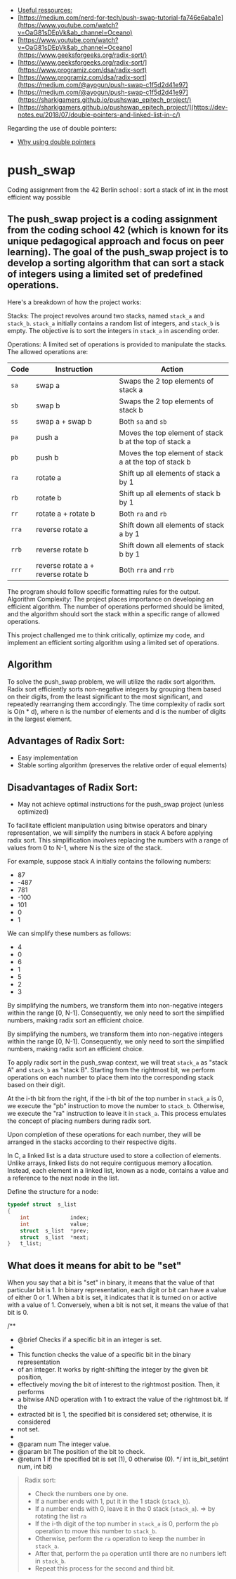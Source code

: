 - [Useful ressources:](https://medium.com/nerd-for-tech/push-swap-tutorial-fa746e6aba1e)
- [https://medium.com/nerd-for-tech/push-swap-tutorial-fa746e6aba1e](https://www.youtube.com/watch?v=OaG81sDEpVk&ab_channel=Oceano)
- [https://www.youtube.com/watch?v=OaG81sDEpVk&ab_channel=Oceano](https://www.geeksforgeeks.org/radix-sort/)
- [https://www.geeksforgeeks.org/radix-sort/](https://www.programiz.com/dsa/radix-sort)
- [https://www.programiz.com/dsa/radix-sort](https://medium.com/@ayogun/push-swap-c1f5d2d41e97)
- [https://medium.com/@ayogun/push-swap-c1f5d2d41e97](https://sharkigamers.github.io/pushswap_epitech_project/)
- [https://sharkigamers.github.io/pushswap_epitech_project/](https://dev-notes.eu/2018/07/double-pointers-and-linked-list-in-c/)

Regarding the use of double pointers:
- [Why using double pointers](https://dev-notes.eu/2018/07/double-pointers-and-linked-list-in-c/)



# push_swap
Coding assignment from the 42 Berlin school : sort a stack of int in the most efficient way possible

## The push_swap project is a coding assignment from the coding school 42 (which is known for its unique pedagogical approach and focus on peer learning). The goal of the push_swap project is to develop a sorting algorithm that can sort a stack of integers using a limited set of predefined operations.

Here's a breakdown of how the project works:

Stacks:
The project revolves around two stacks, named `stack_a` and `stack_b`. `stack_a` initially contains a random list of integers, and `stack_b` is empty. The objective is to sort the integers in `stack_a` in ascending order.

Operations: A limited set of operations is provided to manipulate the stacks. The allowed operations are:



| Code  | Instruction                         | Action                                                 |
| ----- | ----------------------------------- | ------------------------------------------------------ |
| `sa`  | swap a                              | Swaps the 2 top elements of stack a                    |
| `sb`  | swap b                              | Swaps the 2 top elements of stack b                    |
| `ss`  | swap a + swap b                     | Both `sa` and `sb`                                     |
| `pa`  | push a                              | Moves the top element of stack b at the top of stack a |
| `pb`  | push b                              | Moves the top element of stack a at the top of stack b |
| `ra`  | rotate a                            | Shift up all elements of stack a by 1                  |
| `rb`  | rotate b                            | Shift up all elements of stack b by 1                  |
| `rr`  | rotate a + rotate b                 | Both `ra` and `rb`                                     |
| `rra` | reverse rotate a                    | Shift down all elements of stack a by 1                |
| `rrb` | reverse rotate b                    | Shift down all elements of stack b by 1                |
| `rrr` | reverse rotate a + reverse rotate b | Both `rra` and `rrb`                                   |

The program should follow specific formatting rules for the output.
Algorithm Complexity: The project places importance on developing an efficient algorithm. The number of operations performed should be limited, and the algorithm should sort the stack within a specific range of allowed operations.

This project challenged me to think critically, optimize my code, and implement an efficient sorting algorithm using a limited set of operations. 



## Algorithm
To solve the push_swap problem, we will utilize the radix sort algorithm. Radix sort efficiently sorts non-negative integers by grouping them based on their digits, from the least significant to the most significant, and repeatedly rearranging them accordingly. The time complexity of radix sort is O(n * d), where n is the number of elements and d is the number of digits in the largest element.

## Advantages of Radix Sort:
- Easy implementation
- Stable sorting algorithm (preserves the relative order of equal elements)

## Disadvantages of Radix Sort:
- May not achieve optimal instructions for the push_swap project (unless optimized)

To facilitate efficient manipulation using bitwise operators and binary representation, we will simplify the numbers in stack A before applying radix sort. This simplification involves replacing the numbers with a range of values from 0 to N-1, where N is the size of the stack.

For example, suppose stack A initially contains the following numbers:
- 87
- -487
- 781
- -100
- 101
- 0
- 1

We can simplify these numbers as follows:
- 4
- 0
- 6
- 1
- 5
- 2
- 3

By simplifying the numbers, we transform them into non-negative integers within the range [0, N-1]. Consequently, we only need to sort the simplified numbers, making radix sort an efficient choice.

By simplifying the numbers, we transform them into non-negative integers within the range [0, N-1]. Consequently, we only need to sort the simplified numbers, making radix sort an efficient choice.

To apply radix sort in the push_swap context, we will treat `stack_a` as "stack A" and `stack_b` as "stack B". Starting from the rightmost bit, we perform operations on each number to place them into the corresponding stack based on their digit.

At the i-th bit from the right, if the i-th bit of the top number in `stack_a` is 0, we execute the "pb" instruction to move the number to `stack_b`. Otherwise, we execute the "ra" instruction to leave it in `stack_a`. This process emulates the concept of placing numbers during radix sort.

Upon completion of these operations for each number, they will be arranged in the stacks according to their respective digits.







In C, a linked list is a data structure used to store a collection of elements. Unlike arrays, linked lists do not require contiguous memory allocation. Instead, each element in a linked list, known as a node, contains a value and a reference to the next node in the list.





Define the structure for a node:
```c
typedef struct	s_list
{
	int				index;
	int				value;
	struct	s_list	*prev;
	struct	s_list	*next;
}	t_list;
```





## What does it means for abit to be "set"
When you say that a bit is "set" in binary, it means that the value of that particular bit is 1. In binary representation, each digit or bit can have a value of either 0 or 1. When a bit is set, it indicates that it is turned on or active with a value of 1. Conversely, when a bit is not set, it means the value of that bit is 0.

/**
 * @brief Checks if a specific bit in an integer is set.
 *
 * This function checks the value of a specific bit in the binary representation
 * of an integer. It works by right-shifting the integer by the given bit position,
 * effectively moving the bit of interest to the rightmost position. Then, it performs
 * a bitwise AND operation with 1 to extract the value of the rightmost bit. If the
 * extracted bit is 1, the specified bit is considered set; otherwise, it is considered
 * not set.
 *
 * @param num The integer value.
 * @param bit The position of the bit to check.
 * @return 1 if the specified bit is set (1), 0 otherwise (0).
 */
int is_bit_set(int num, int bit)


> Radix sort:
> 
> - Check the numbers one by one.
> - If a number ends with 1, put it in the 1 stack (`stack_b`).
> - If a number ends with 0, leave it in the 0 stack (`stack_a`). => by rotating the list `ra`
> - If the i-th digit of the top number in `stack_a` is 0, perform the `pb` operation to move this number to `stack_b`.
> - Otherwise, perform the `ra` operation to keep the number in `stack_a`.
> - After that, perform the `pa` operation until there are no numbers left in `stack_b`.
> - Repeat this process for the second and third bit.
